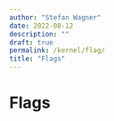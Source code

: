 ```yaml
---
author: "Stefan Wagner"
date: 2022-08-12
description: ""
draft: true
permalink: /kernel/flag/
title: "Flags"
---
```


# Flags
